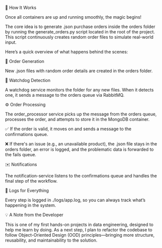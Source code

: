 🚀 How It Works

Once all containers are up and running smoothly, the magic begins!

The core idea is to generate .json purchase orders inside the orders folder by running the generate_orders.py script located in the root of the project. This script continuously creates random order files to simulate real-world input.

Here’s a quick overview of what happens behind the scenes:


📁 Order Generation

New .json files with random order details are created in the orders folder.


👀 Watchdog Detection

A watchdog service monitors the folder for any new files. When it detects one, it sends a message to the orders queue via RabbitMQ.


⚙️ Order Processing

The order_processor service picks up the message from the orders queue, processes the order, and attempts to store it in the MongoDB container.

✅ If the order is valid, it moves on and sends a message to the confirmations queue.

❌ If there's an issue (e.g., an unavailable product), the .json file stays in the orders folder, an error is logged, and the problematic data is forwarded to the fails queue.


✉️ Notifications

The notification-service listens to the confirmations queue and handles the final step of the workflow.


📝 Logs for Everything

Every step is logged in ./logs/app.log, so you can always track what’s happening in the system.


💡 A Note from the Developer

This is one of my first hands-on projects in data engineering, designed to help me learn by doing. As a next step, I plan to refactor the codebase to follow Object-Oriented Design (OOD) principles—bringing more structure, reusability, and maintainability to the solution.

